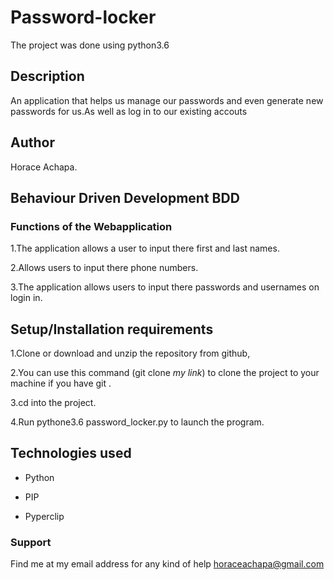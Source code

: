# Password-locker
The project was done using python3.6

## Description
An application that helps us manage our passwords and even generate new passwords for us.As well as log in to our existing accouts


## Author
Horace Achapa.
## Behaviour Driven Development BDD 
### Functions of the Webapplication
1.The application allows a user to input there first and last names.

2.Allows users to input there phone numbers.

3.The application allows users to input there passwords and usernames on login in.


## Setup/Installation requirements
1.Clone or download and unzip the repository from github, 

2.You can use this command (git clone *my link*) to clone the project to your machine if you have git .

3.cd into the project.

4.Run pythone3.6 password_locker.py to launch the program.

## Technologies used
* Python

* PIP

* Pyperclip

### Support 

Find me at my email address for any kind of help
horaceachapa@gmail.com
